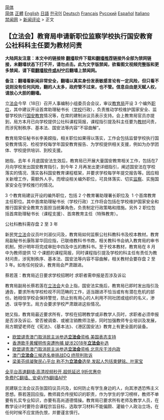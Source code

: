  <!-- 面包屑导航 --> <div class="breadcrumb"><!-- GTranslate: https://gtranslate.io/ -->  <div class="switcher notranslate">  <div class="selected">  <a href="#" onclick="return false;"> 简体</a>  </div>  <div class="option">  <a href="https://www.bannedbook.org" onclick="doGTranslate('zh-CN|zh-CN');jQuery('div.switcher div.selected a').html(jQuery(this).html());return false;" title="简体中文" class="nturl selected"> 简体</a>  <a href="https://www.bannedbook.org/zh-tw/" onclick="doGTranslate('zh-CN|zh-TW');jQuery('div.switcher div.selected a').html(jQuery(this).html());return false;" title="繁體中文" class="nturl"> 正體</a>  <a href="https://www.bannedbook.org/en/" onclick="doGTranslate('zh-CN|en');jQuery('div.switcher div.selected a').html(jQuery(this).html());return false;" title="English" class="nturl"> English</a>  <a href="https://www.bannedbook.org/ja/" onclick="doGTranslate('zh-CN|ja');jQuery('div.switcher div.selected a').html(jQuery(this).html());return false;" title="日本語" class="nturl"> 日語</a>  <a href="https://www.bannedbook.org/ko/" onclick="doGTranslate('zh-CN|ko');jQuery('div.switcher div.selected a').html(jQuery(this).html());return false;" title="한국어" class="nturl"> 한국어</a>  <a href="https://www.bannedbook.org/de/" onclick="doGTranslate('zh-CN|de');jQuery('div.switcher div.selected a').html(jQuery(this).html());return false;" title="Deutsch" class="nturl"> Deutsch</a>  <a href="https://www.bannedbook.org/fr/" onclick="doGTranslate('zh-CN|fr');jQuery('div.switcher div.selected a').html(jQuery(this).html());return false;" title="Français" class="nturl"> Français</a>  <a href="https://www.bannedbook.org/ru/" onclick="doGTranslate('zh-CN|ru');jQuery('div.switcher div.selected a').html(jQuery(this).html());return false;" title="Русский" class="nturl"> Русский</a>  <a href="https://www.bannedbook.org/es/" onclick="doGTranslate('zh-CN|es');jQuery('div.switcher div.selected a').html(jQuery(this).html());return false;" title="Español" class="nturl"> Español</a>  <a href="https://www.bannedbook.org/it/" onclick="doGTranslate('zh-CN|it');jQuery('div.switcher div.selected a').html(jQuery(this).html());return false;" title="Italiano" class="nturl"> Italiano</a>  </div>  </div>      <div class='breadcrumb-sub'><!-- Breadcrumb NavXT 6.3.0 --> <a href="https://www.bannedbook.org/" class="home">禁闻网</a> &gt; <a href="https://www.bannedbook.org/bnews/comments/" class="category">新闻评论</a> &gt; 正文</div></div><h2>【立法会】教育局申请新职位监察学校执行国安教育 公社科科主任要为教材问责</h2> <p class="notice"><b>大陆网友注意：本文中的链接除 <a href="https://github.com/bannedbook/fanqiang" >翻墙</a>软件下载和<a href="https://github.com/killgcd/justmysocks/blob/master/README.md">翻墙推荐</a>链接外全部为禁网链接，未翻墙状态下打不开，请勿点击。此为文字版禁闻，欲看图文视频完整版和更多禁闻，请下载<a href="https://github.com/bannedbook/fanqiang">翻墙软件或APP</a>后翻墙上禁闻网。</p><p>备注：翻墙看新闻非常安全，翻墙以真实身份发表敏感言论有一定风险，但只看不说则没有任何风险，翻的人太多，政府管不过来，也不管。信息自由是天赋人权，请放心大胆的翻墙。</b></p>  <div class="entry">  <p>立<a href="https://www.bannedbook.org/bnews/tag/%E6%B3%95%E4%BC%9A/" class="st_tag internal_tag" rel="tag" title="标签 法会 下的日志">法会</a>今早（18日）召开人事编制小组委员会会议，审议<a href="https://www.bannedbook.org/bnews/tag/%E6%95%99%E8%82%B2%E5%B1%80/" class="st_tag internal_tag" rel="tag" title="标签 教育局 下的日志">教育局</a>开设 3 个编外<a href="https://www.bannedbook.org/bnews/tag/%E8%81%8C%E4%BD%8D/" class="st_tag internal_tag" rel="tag" title="标签 职位 下的日志">职位</a>，其中建议开设首席助理秘书长（<a href="https://www.bannedbook.org/bnews/tag/%e5%ad%a6%e6%a0%a1/" class="st_tag internal_tag" rel="tag" title="标签 学校 下的日志">学校</a>行政），负责推动学校维护国家安全、监督学校执行<a href="https://www.bannedbook.org/bnews/tag/%E5%9B%BD%E5%AE%89/" class="st_tag internal_tag" rel="tag" title="标签 国安 下的日志">国安</a><a href="https://www.bannedbook.org/bnews/tag/%e6%95%99%e8%82%b2/" class="st_tag internal_tag" rel="tag" title="标签 教育 下的日志">教育</a>情况等，在席的建制派议员表示支持。会上教育局官员亦提到，局方本月已向学校提供公社科课程简报，课程指引提及科主任要为<a href="https://www.bannedbook.org/bnews/tag/%E6%95%99%E6%9D%90/" class="st_tag internal_tag" rel="tag" title="标签 教材 下的日志">教材</a>问责，而涉宪制秩序、基本法、国安法等内容“不容曲解”。</p> <p>教育局常任秘书长李美嫦指，相关职位如果得以落实，工作会包括监督学校执行国安教育情况、检视学校每学年国安教育报告、为学校提供相关支援，例如为办学团体、学校提供培训、到校支援。</p>  <p>她指，去年 6 月底国安法生效后，教育局已开展大量国安教育相关工作，包括在7 月向学校发出国安教育指引，到今年 2 月再发出更详细指引，阐述国安法在学校落实的情况、落实各科国安教育课程框架，并要求学校每学年提交报告等。因应相关新增工作，需额外人手。而增设相关编外职位，可具体落实、切实<a href="https://www.bannedbook.org/bnews/tag/%E7%9B%91%E5%AF%9F/" class="st_tag internal_tag" rel="tag" title="标签 监察 下的日志">监察</a>、实施国家安全在学校推行的情况。</p> <p>3 个教育局建议开设的编外职位，包括 2 个教育署助理署长职位及  1 个首席教育主任职位。其中首席助理秘书长（学校行政）工作将会包括在学校维护国家安全和推行国家安全教育方面担当统筹角色，负责制定行政策略和措施。另外 2 职位包括首席助理秘书长（课程支援）、首席教育主任（特殊教育）。</p>  <p>公社科教科需存盘 2 至 3 年</p> <p>新民党<a href="https://www.bannedbook.org/bnews/tag/%E7%AB%8B%E6%B3%95/" class="st_tag internal_tag" rel="tag" title="标签 立法 下的日志">立法</a>会议员叶刘淑仪问及，教育局如何监察公社科教科书及校本教材。教育局副秘书长康陈翠华回应指，已联络教科书书商，相关教科书会纳入教育局的审书机制，预计明年将完成审批中四及中五的教科书。至于校本教材，教育局在 8 月中为教师提供 12 个课题的课程简报，同时课程指引提及学校的科主任有责任为教材问责，涉宪制秩序、基本法、国安法等内容不容曲解，相关教材会要存盘 2 至 3 年。如有任何投诉，教育局会严肃跟进。</p>  <p>蔡若莲：教育局近日要求学校招聘时 求职者需申报是否涉及诉讼</p> <p>教育局副局长蔡若莲在<a href="https://www.bannedbook.org/bnews/tag/%e7%ab%8b%e6%b3%95%e4%bc%9a/" class="st_tag internal_tag" rel="tag" title="标签 立法会 下的日志">立法会</a>大会上指，国安法实施后，教育局已即时发出指引及通告，要求所有学校检视不同范畴的工作，适当跟进不恰当或有有潜在危机的部份。她相信学校会保持警觉，防止别有用心的人利用不同社团或组织的名义，渗透、误导学生。局方会要求学校严肃跟进这些情况。</p>  <p>她又指，教育局最近要求所有，学校在招聘教学或非教学人员时，求职者必须申报是否涉及诉讼、曾否被调查、或被注销教师注册，同时加强教师专业培训及发展，局方期望老师在《宪法》、《基本法》、《港区国安法》教育上有更全面的装备。</p> <ul class='op-related-articles' title='相关阅读'> <li><a href='https://www.bannedbook.org/bnews/ssgc/20210803/1599066.html' target='_blank'>欧盟谴责澳门取消民主派参选<b>立法会</b>资格 美国表态支持</a></li> <li><a href='https://www.bannedbook.org/bnews/comments/20210802/1598677.html' target='_blank'>香港歌手黄耀明传突遭拘捕 疑涉2018年<b>立法会</b>补选</a></li> <li><a href='https://www.bannedbook.org/bnews/headline/20210801/1598412.html' target='_blank'>欧盟谴责澳门取消民主派参选<b>立法会</b>资格 北京斥干涉内政</a></li> <li><a href='https://www.bannedbook.org/bnews/baitai/20210801/1598393.html' target='_blank'>澳门<b>立法会</b>三候选名单挑战DQ 终院判败诉</a></li> <li><a href='https://www.bannedbook.org/bnews/comments/20210729/1596569.html' target='_blank'>梁美芬组凝聚民心平台 称不为<b>立法会</b>选举 发起人包括束健铭、叶家宝</a></li> </ul> <p class="texttj"> <a href="https://github.com/bannedbook/fanqiang/wiki/V2ray%E6%9C%BA%E5%9C%BA" target="_blank">全平台高速翻墙:高清视频秒开,超低延迟,9折优惠中</a><br/> <a href="https://github.com/bannedbook/fanqiang/wiki/%E7%A6%81%E9%97%BB%E7%BD%91%E5%AE%89%E5%8D%93%E7%BF%BB%E5%A2%99%E6%96%B0%E9%97%BBAPP" target="_blank">免费PC翻墙、安卓VPN翻墙APP</a></p><p>民建联立法会议员张国钧议员问及，如何防止有学生身边的人，向其渗透恐怖主义思想。蔡若莲回应指，教师肩负传授知识的职责，作为学生的学习榜样，教师不单要有扎实专业知识，亦要有高尚道德情操。教育局已要求所有老师及教学人员，在教学设计时要符合课程宗旨目标，选取学习材料不能偏颇、灌输个人政治立场，在任何时候不应宣扬仇恨，并要谨言慎行。<br />  </p><a name='sharetosocial'></a>  <div style="margin-bottom:5px;padding-bottom:5px;clear:both"> <div id="archive-pix-1" class="banner-ads"> <!-- AuctionX Display platform tag START --> <div id="26318x728x90x621x_ADSLOT2" clicktrack="%%CLICK_URL_ESC%%"></div> <!-- AuctionX Display platform tag END --> </div> <div id="archive-pix-2" class="banner-ads"> <!-- AuctionX Display platform tag START --> <div id="26315x300x250x621x_ADSLOT2" clicktrack="%%CLICK_URL_ESC%%"></div> <!-- AuctionX Display platform tag END --> </div> </div>  <div id="archive-pix-1" class="banner-ads"> <!-- AuctionX Display platform tag START --> <div id="26318x728x90x621x_ADSLOT3" clicktrack="%%CLICK_URL_ESC%%"></div> <!-- AuctionX Display platform tag END --> </div> </div><!--END ENTRY--> 